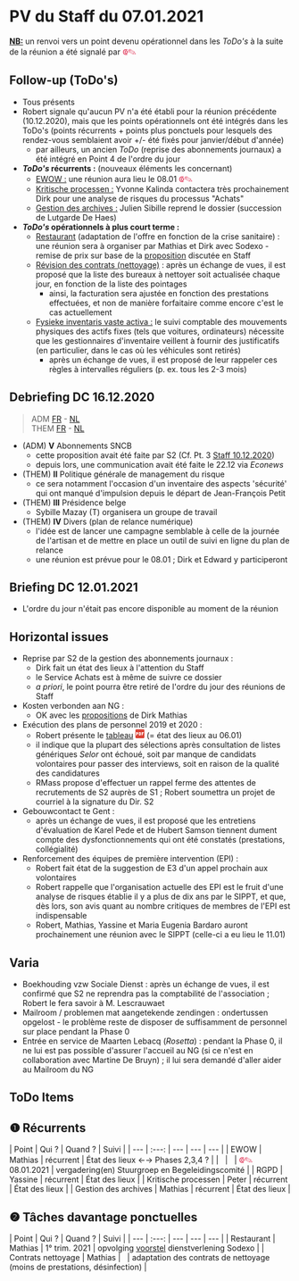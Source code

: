 <link rel="stylesheet" href="https://newdevprojects.github.io/S2/S2.css">
<link rel="stylesheet" href="S2.css">

# PV du Staff du 07.01.2021

<u><b>NB:</b></u> un renvoi vers un point devenu opérationnel dans les *ToDo's* à la suite de la réunion a été signalé par <font color="crimson" size="3px">&#10179;&#9998;</font>

## Follow-up (ToDo's)

* Tous présents
* Robert signale qu'aucun PV n'a été établi pour la réunion précédente (10.12.2020), mais que les points opérationnels ont été intégrés dans les ToDo's (points récurrents + points plus ponctuels pour lesquels des rendez-vous semblaient avoir +/- été fixés pour janvier/début d'année)
    * par ailleurs, un ancien *ToDo* (reprise des abonnements journaux) a été intégré en Point 4 de l'ordre du jour
* <b>*ToDo's* récurrents :</b> (nouveaux éléments les concernant)  
    * <u>EWOW :</u> une réunion aura lieu le 08.01 <font color="crimson" size="3px">&#10179;&#9998;</font>
    * <u>Kritische processen :</u> Yvonne Kalinda contactera très prochainement Dirk pour une analyse de risques du processus "Achats"
    * <u>Gestion des archives :</u> Julien Sibille reprend le dossier (succession de Lutgarde De Haes)
* <b>*ToDo's* opérationnels à plus court terme :</b>
    * <u>Restaurant</u> (adaptation de l'offre en fonction de la crise sanitaire) : une réunion sera à organiser par Mathias et Dirk avec Sodexo - remise de prix sur base de la [proposition](20210107_Sodexo_aangepaste_werking.pdf) discutée en Staff
    * <u>Révision des contrats (nettoyage)</u> : après un échange de vues, il est proposé que la liste des bureaux à nettoyer soit actualisée chaque jour, en fonction de la liste des pointages
        * ainsi, la facturation sera ajustée en fonction des prestations effectuées, et non de manière forfaitaire comme encore c'est le cas actuellement
    * <u>Fysieke inventaris vaste activa :</u> le suivi comptable des mouvements physiques des actifs fixes (tels que voitures, ordinateurs) nécessite que les gestionnaires d'inventaire veillent à fournir des justificatifs (en particulier, dans le cas où les véhicules sont retirés)
        * après un échange de vues, il est proposé de leur rappeler ces règles à intervalles réguliers (p. ex. tous les 2-3 mois)

## Debriefing DC 16.12.2020

> ADM [FR](https://newdevprojects.github.io/S2/Staff/20201216_Adm_FR.pdf) - [NL](https://newdevprojects.github.io/S2/Staff/20201216_Adm_NL.pdf)<br>THEM [FR](https://newdevprojects.github.io/S2/Staff/20201216_Them_FR.pdf) - [NL](https://newdevprojects.github.io/S2/Staff/20201216_Them_NL.pdf)

* (ADM) <b>V</b> Abonnements SNCB
    * cette proposition avait été faite par S2 (Cf. Pt. 3 [Staff 10.12.2020](https://newdevprojects.github.io/S2/Staff_20201210/20201210_Staff_Agenda.html))
    * depuis lors, une communication avait été faite le 22.12 via *Econews*
* (THEM) <b>II</b> Politique générale de management du risque
    * ce sera notamment l'occasion d'un inventaire des aspects 'sécurité' qui ont manqué d'impulsion depuis le départ de Jean-François Petit
* (THEM) <b>III</b> Présidence belge
    * Sybille Mazay (T) organisera un groupe de travail
* (THEM) <b>IV</b> Divers (plan de relance numérique)
    * l'idée est de lancer une campagne semblable à celle de la journée de l'artisan et de mettre en place un outil de suivi en ligne du plan de relance
    * une réunion est prévue pour le 08.01 ; Dirk et Edward y participeront


## Briefing DC 12.01.2021

* L'ordre du jour n'était pas encore disponible au moment de la réunion

## Horizontal issues

* Reprise par S2 de la gestion des abonnements journaux :
    * Dirk fait un état des lieux à l'attention du Staff
    * le Service Achats est à même de suivre ce dossier
    * *a priori*, le point pourra être retiré de l'ordre du jour des réunions de Staff
* Kosten verbonden aan NG :
    * OK avec les [propositions](https://newdevprojects.github.io/S2/Staff_20210107/20201215_Inputs_Dirk_Mathias.pdf) de Dirk Mathias
* Exécution des plans de personnel 2019 et 2020 :
    * Robert présente le [tableau](https://newdevprojects.github.io/S2/Staff_20210107/TablePlansPersonnel_20210106.pdf) ![](pdf.png) (= état des lieux au 06.01)
    * il indique que la plupart des sélections après consultation de listes génériques *Selor* ont échoué, soit par manque de candidats volontaires pour passer des interviews, soit en raison de la qualité des candidatures
    * RMass propose d'effectuer un rappel ferme des attentes de recrutements de S2 auprès de S1 ; Robert soumettra un projet de courriel à la signature du Dir. S2
* Gebouwcontact te Gent :
    * après un échange de vues, il est proposé que les entretiens d'évaluation de Karel Pede et de Hubert Samson tiennent dument compte des dysfonctionnements qui ont été constatés (prestations, collégialité)
* Renforcement des équipes de première intervention (EPI) :
    * Robert fait état de la suggestion de E3 d'un appel prochain aux volontaires
    * Robert rappelle que l'organisation actuelle des EPI est le fruit d'une analyse de risques établie il y a plus de dix ans par le SIPPT, et que, dès lors, son avis quant au nombre critiques de membres de l'EPI est indispensable
    * Robert, Mathias, Yassine et Maria Eugenia Bardaro auront prochainement une réunion avec le SIPPT (celle-ci a eu lieu le 11.01)

## Varia

* Boekhouding vzw Sociale Dienst : après un échange de vues, il est confirmé que S2 ne reprendra pas la comptabilité de l'association ; Robert le fera savoir à M. Lescrauwaet
* Mailroom / problemen mat aangetekende zendingen : ondertussen opgelost - le problème reste de disposer de suffisamment de personnel sur place pendant la Phase 0
* Entrée en service de Maarten Lebacq (*Rosetta*) : pendant la Phase 0, il ne lui est pas possible d'assurer l'accueil au NG (si ce n'est en collaboration avec Martine De Bruyn) ; il lui sera demandé d'aller aider au Mailroom du NG

## ToDo Items

## &#10102; Récurrents

| Point | Qui ? | Quand ? | Suivi |
| --- | :---: | --- | --- | --- |
| EWOW | Mathias | récurrent | &Eacute;tat des lieux &#8592;&#8594; Phases 2,3,4 ? |
| &nbsp; | &nbsp; | <font color="crimson" size="3px">&#10179;&#9998;</font> 08.01.2021 | vergadering(en) Stuurgroep en Begeleidingscomité |
| RGPD | Yassine | récurrent | &Eacute;tat des lieux |
| Kritische processen | Peter | récurrent | &Eacute;tat des lieux |
| Gestion des archives | Mathias | récurrent | &Eacute;tat des lieux |

## &#10103; Tâches davantage ponctuelles

| Point | Qui ? | Quand ? | Suivi |
| --- | :---: | --- | --- | --- |
| Restaurant | Mathias | 1° trim. 2021 | opvolging [voorstel](20210107_Sodexo_aangepaste_werking.pdf) dienstverlening Sodexo |
| Contrats nettoyage | Mathias | &nbsp; | adaptation des contrats de nettoyage (moins de prestations, désinfection) |

